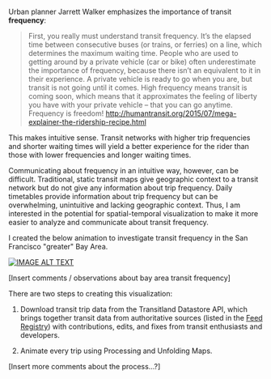 Urban planner Jarrett Walker emphasizes the importance of transit **frequency**:

> First, you really must understand transit frequency.  It’s the elapsed time between consecutive buses (or trains, or ferries) on a line, which determines the maximum waiting time.  People who are used to getting around by a private vehicle (car or bike) often underestimate the importance of frequency, because there isn’t an equivalent to it in their experience.  A private vehicle is ready to go when you are, but transit is not going until it comes.  High frequency means transit is coming soon, which means that it approximates the feeling of liberty you have with your private vehicle – that you can go anytime.  Frequency is freedom! http://humantransit.org/2015/07/mega-explainer-the-ridership-recipe.html

This makes intuitive sense. Transit networks with higher trip frequencies and shorter waiting times will yield a better experience for the rider than those with lower frequencies and longer waiting times.

Communicating about frequency in an intuitive way, however, can be difficult. Traditional, static transit maps give geographic context to a transit network but do not give any information about trip frequency. Daily timetables provide information about trip frequency but can be overwhelming, unintuitive and lacking geographic context. Thus, I am interested in the potential for spatial-temporal visualization to make it more easier to analyze and communicate about transit frequency.

I created the below animation to investigate transit frequency in the San Francisco "greater" Bay Area.

[![IMAGE ALT TEXT](http://i.imgur.com/kkOxCil.png)](https://vimeo.com/226987064 "Transit Flow Map of San Francisco Bay Area")

[Insert comments / observations about bay area transit frequency]

There are two steps to creating this visualization:

1. Download transit trip data from the Transitland Datastore API, which brings together transit data from authoritative sources (listed in the [Feed Registry](https://transit.land/feed-registry/)) with contributions, edits, and fixes from transit enthusiasts and developers.

2. Animate every trip using Processing and Unfolding Maps. 

[Insert more comments about the process...?]

